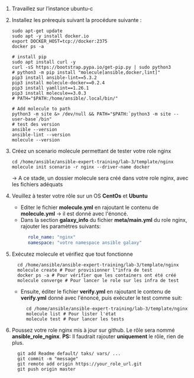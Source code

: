 1. Travaillez sur l’instance ubuntu-c
2. Installez les prérequis suivant la procédure suivante : 
    ```shell
    sudo apt-get update
    sudo apt -y install docker.io
    export DOCKER_HOST=tcp://docker:2375
    docker ps -a

    # install pip
    sudo apt install curl -y
    curl -sS https://bootstrap.pypa.io/get-pip.py | sudo python3
    # python3 -m pip install "molecule[ansible,docker,lint]"
    pip3 install ansible-lint==5.3.2 
    pip3 install molecule-docker==0.2.4
    pip3 install yamllint==1.26.1
    pip3 install molecule==3.0.3
    # PATH="$PATH:/home/ansible/.local/bin/"
   
    # Add molecule to path
    python3 -m site &> /dev/null && PATH="$PATH:`python3 -m site --user-base`/bin"
    # test des version
    ansible --version
    ansible-lint --version
    molecule --version
    ```

3. Créez un scenario molecule permettant de tester votre role nginx
      
    ```shell
    cd /home/ansible/ansible-expert-training/lab-3/template/nginx
    molecule init scenario -r nginx --driver-name docker
    ```
    → A ce stade, un dossier molecule sera créé dans votre role nginx, avec les fichiers adéquats

4. Veuillez à tester votre rôle sur un OS **CentOs** et **Ubuntu**

     - Editer le fichier **molecule.yml** en rajoutant le contenu de **molecule.yml** → il est donné avec l'énoncé.
     - Dans la section **galaxy_info** du fichier **meta/main.yml** du role nginx, rajouter les paramètres suivants:

    ```yaml
          role_name: "nginx"
          namespace: "votre namespace ansible galaxy"
    ```

5. Exécutez molecule et vérifiez que tout fonctionne
    ```shell
      cd /home/ansible/ansible-expert-training/lab-3/template/nginx
      molecule create # Pour provisionner l"infra de test
      docker ps -a # Pour vérifier que les containers ont été créé
      molecule converge # Pour lancer le role sur les infra de test
    ```
    - Ensuite, éditer le fichier **verify.yml** en rajoutant le contenu de **verify.yml** donné avec l'énoncé, puis exécuter le test comme suit:
      ```shell
        cd /home/ansible/ansible-expert-training/lab-3/template/nginx
        molecule list # Pour lister l'état 
        molecule test # Pour lancer les tests
      ```  
6. Poussez votre role nginx mis à jour sur github. Le rôle sera nommé **ansible_role_nginx**.
  **PS:** Il faudrait rajouter **uniquement** le rôle, rien de plus.
    ```shell
      git add Readme default/ taks/ vars/ ...
      git commit -m "message"
      git remote add origin https://your_role_url.git
      git push origin master
    ```  

